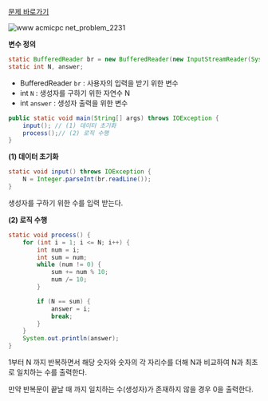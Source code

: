 [문제 바로가기](https://www.acmicpc.net/problem/2231)

![www acmicpc net_problem_2231](https://user-images.githubusercontent.com/78605779/179501385-10e6b8f5-b2ab-48b1-b962-becfda30f08e.png)

**변수 정의**

```java
static BufferedReader br = new BufferedReader(new InputStreamReader(System.in));
static int N, answer;
```

- BufferedReader `br` : 사용자의 입력을 받기 위한 변수
- int `N` : 생성자를 구하기 위한 자연수 N
- int `answer` : 생성자 출력을 위한 변수

```java
public static void main(String[] args) throws IOException {
    input(); // (1) 데이터 초기화
    process();// (2) 로직 수행
}
```

**(1) 데이터 초기화**

```java
static void input() throws IOException {
    N = Integer.parseInt(br.readLine());
}
```

생성자를 구하기 위한 수를 입력 받는다.

**(2) 로직 수행**

```java
static void process() {
    for (int i = 1; i <= N; i++) {
        int num = i;
        int sum = num;
        while (num != 0) {
            sum += num % 10;
            num /= 10;
        }

        if (N == sum) {
            answer = i;
            break;
        }
    }
    System.out.println(answer);
}
```

1부터 N 까지 반복하면서 해당 숫자와 숫자의 각 자리수를 더해 N과 비교하여 N과 최초로 일치하는 수를 출력한다.

만약 반복문이 끝날 때 까지 일치하는 수(생성자)가 존재하지 않을 경우 0을 출력한다.
